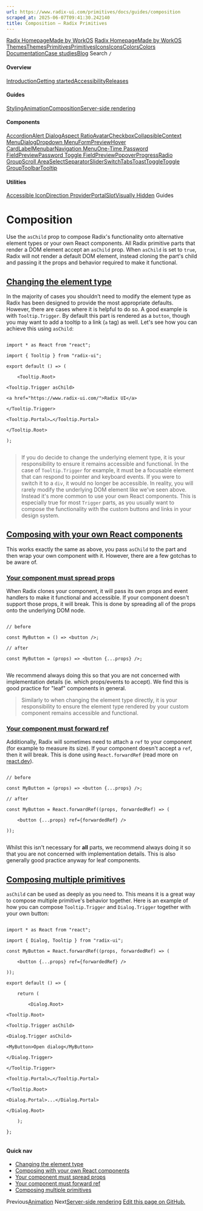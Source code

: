 ```yaml
---
url: https://www.radix-ui.com/primitives/docs/guides/composition
scraped_at: 2025-06-07T09:41:30.242140
title: Composition – Radix Primitives
---
```


[Radix Homepage](https://www.radix-ui.com/)[Made by WorkOS](https://workos.com)
[Radix Homepage](https://www.radix-ui.com/)[Made by WorkOS](https://workos.com)
[ThemesThemes](https://www.radix-ui.com/)[PrimitivesPrimitives](https://www.radix-ui.com/primitives)[IconsIcons](https://www.radix-ui.com/icons)[ColorsColors](https://www.radix-ui.com/colors)
[Documentation](https://www.radix-ui.com/primitives/docs)[Case studies](https://www.radix-ui.com/primitives/case-studies)[Blog](https://www.radix-ui.com/blog)[](https://github.com/radix-ui/primitives)
Search
`/`
#### Overview
[Introduction](https://www.radix-ui.com/primitives/docs/overview/introduction)[Getting started](https://www.radix-ui.com/primitives/docs/overview/getting-started)[Accessibility](https://www.radix-ui.com/primitives/docs/overview/accessibility)[Releases](https://www.radix-ui.com/primitives/docs/overview/releases)
#### Guides
[Styling](https://www.radix-ui.com/primitives/docs/guides/styling)[Animation](https://www.radix-ui.com/primitives/docs/guides/animation)[Composition](https://www.radix-ui.com/primitives/docs/guides/composition)[Server-side rendering](https://www.radix-ui.com/primitives/docs/guides/server-side-rendering)
#### Components
[Accordion](https://www.radix-ui.com/primitives/docs/components/accordion)[Alert Dialog](https://www.radix-ui.com/primitives/docs/components/alert-dialog)[Aspect Ratio](https://www.radix-ui.com/primitives/docs/components/aspect-ratio)[Avatar](https://www.radix-ui.com/primitives/docs/components/avatar)[Checkbox](https://www.radix-ui.com/primitives/docs/components/checkbox)[Collapsible](https://www.radix-ui.com/primitives/docs/components/collapsible)[Context Menu](https://www.radix-ui.com/primitives/docs/components/context-menu)[Dialog](https://www.radix-ui.com/primitives/docs/components/dialog)[Dropdown Menu](https://www.radix-ui.com/primitives/docs/components/dropdown-menu)[FormPreview](https://www.radix-ui.com/primitives/docs/components/form)[Hover Card](https://www.radix-ui.com/primitives/docs/components/hover-card)[Label](https://www.radix-ui.com/primitives/docs/components/label)[Menubar](https://www.radix-ui.com/primitives/docs/components/menubar)[Navigation Menu](https://www.radix-ui.com/primitives/docs/components/navigation-menu)[One-Time Password FieldPreview](https://www.radix-ui.com/primitives/docs/components/one-time-password-field)[Password Toggle FieldPreview](https://www.radix-ui.com/primitives/docs/components/password-toggle-field)[Popover](https://www.radix-ui.com/primitives/docs/components/popover)[Progress](https://www.radix-ui.com/primitives/docs/components/progress)[Radio Group](https://www.radix-ui.com/primitives/docs/components/radio-group)[Scroll Area](https://www.radix-ui.com/primitives/docs/components/scroll-area)[Select](https://www.radix-ui.com/primitives/docs/components/select)[Separator](https://www.radix-ui.com/primitives/docs/components/separator)[Slider](https://www.radix-ui.com/primitives/docs/components/slider)[Switch](https://www.radix-ui.com/primitives/docs/components/switch)[Tabs](https://www.radix-ui.com/primitives/docs/components/tabs)[Toast](https://www.radix-ui.com/primitives/docs/components/toast)[Toggle](https://www.radix-ui.com/primitives/docs/components/toggle)[Toggle Group](https://www.radix-ui.com/primitives/docs/components/toggle-group)[Toolbar](https://www.radix-ui.com/primitives/docs/components/toolbar)[Tooltip](https://www.radix-ui.com/primitives/docs/components/tooltip)
#### Utilities
[Accessible Icon](https://www.radix-ui.com/primitives/docs/utilities/accessible-icon)[Direction Provider](https://www.radix-ui.com/primitives/docs/utilities/direction-provider)[Portal](https://www.radix-ui.com/primitives/docs/utilities/portal)[Slot](https://www.radix-ui.com/primitives/docs/utilities/slot)[Visually Hidden](https://www.radix-ui.com/primitives/docs/utilities/visually-hidden)
Guides
# Composition
Use the `asChild` prop to compose Radix's functionality onto alternative element types or your own React components.
All Radix primitive parts that render a DOM element accept an `asChild` prop. When `asChild` is set to `true`, Radix will not render a default DOM element, instead cloning the part's child and passing it the props and behavior required to make it functional.
## [Changing the element type](https://www.radix-ui.com/primitives/docs/guides/composition#changing-the-element-type)
In the majority of cases you shouldn’t need to modify the element type as Radix has been designed to provide the most appropriate defaults. However, there are cases where it is helpful to do so.
A good example is with `Tooltip.Trigger`. By default this part is rendered as a `button`, though you may want to add a tooltip to a link (`a` tag) as well. Let's see how you can achieve this using `asChild`:
```

import * as React from "react";

import { Tooltip } from "radix-ui";

export default () => (

	<Tooltip.Root>

<Tooltip.Trigger asChild>

<a href="https://www.radix-ui.com/">Radix UI</a>

</Tooltip.Trigger>

<Tooltip.Portal>…</Tooltip.Portal>

</Tooltip.Root>

);


```

> If you do decide to change the underlying element type, it is your responsibility to ensure it remains accessible and functional. In the case of `Tooltip.Trigger` for example, it must be a focusable element that can respond to pointer and keyboard events. If you were to switch it to a `div`, it would no longer be accessible.
In reality, you will rarely modify the underlying DOM element like we've seen above. Instead it's more common to use your own React components. This is especially true for most `Trigger` parts, as you usually want to compose the functionality with the custom buttons and links in your design system.
## [Composing with your own React components](https://www.radix-ui.com/primitives/docs/guides/composition#composing-with-your-own-react-components)
This works exactly the same as above, you pass `asChild` to the part and then wrap your own component with it. However, there are a few gotchas to be aware of.
### [Your component must spread props](https://www.radix-ui.com/primitives/docs/guides/composition#your-component-must-spread-props)
When Radix clones your component, it will pass its own props and event handlers to make it functional and accessible. If your component doesn't support those props, it will break.
This is done by spreading all of the props onto the underlying DOM node.
```

// before

const MyButton = () => <button />;

// after

const MyButton = (props) => <button {...props} />;


```

We recommend always doing this so that you are not concerned with implementation details (ie. which props/events to accept). We find this is good practice for "leaf" components in general.
> Similarly to when changing the element type directly, it is your responsibility to ensure the element type rendered by your custom component remains accessible and functional.
### [Your component must forward ref](https://www.radix-ui.com/primitives/docs/guides/composition#your-component-must-forward-ref)
Additionally, Radix will sometimes need to attach a `ref` to your component (for example to measure its size). If your component doesn't accept a `ref`, then it will break.
This is done using `React.forwardRef` (read more on [react.dev](https://react.dev/reference/react/forwardRef)).
```

// before

const MyButton = (props) => <button {...props} />;

// after

const MyButton = React.forwardRef((props, forwardedRef) => (

	<button {...props} ref={forwardedRef} />

));


```

Whilst this isn't necessary for **all** parts, we recommend always doing it so that you are not concerned with implementation details. This is also generally good practice anyway for leaf components.
## [Composing multiple primitives](https://www.radix-ui.com/primitives/docs/guides/composition#composing-multiple-primitives)
`asChild` can be used as deeply as you need to. This means it is a great way to compose multiple primitive's behavior together. Here is an example of how you can compose `Tooltip.Trigger` and `Dialog.Trigger` together with your own button:
```

import * as React from "react";

import { Dialog, Tooltip } from "radix-ui";

const MyButton = React.forwardRef((props, forwardedRef) => (

	<button {...props} ref={forwardedRef} />

));

export default () => {

	return (

		<Dialog.Root>

<Tooltip.Root>

<Tooltip.Trigger asChild>

<Dialog.Trigger asChild>

<MyButton>Open dialog</MyButton>

</Dialog.Trigger>

</Tooltip.Trigger>

<Tooltip.Portal>…</Tooltip.Portal>

</Tooltip.Root>

<Dialog.Portal>...</Dialog.Portal>

</Dialog.Root>

	);

};


```

#### Quick nav
  * [Changing the element type](https://www.radix-ui.com/primitives/docs/guides/composition#changing-the-element-type)
  * [Composing with your own React components](https://www.radix-ui.com/primitives/docs/guides/composition#composing-with-your-own-react-components)
  * [Your component must spread props](https://www.radix-ui.com/primitives/docs/guides/composition#your-component-must-spread-props)
  * [Your component must forward ref](https://www.radix-ui.com/primitives/docs/guides/composition#your-component-must-forward-ref)
  * [Composing multiple primitives](https://www.radix-ui.com/primitives/docs/guides/composition#composing-multiple-primitives)


Previous[Animation](https://www.radix-ui.com/primitives/docs/guides/animation)
Next[Server-side rendering](https://www.radix-ui.com/primitives/docs/guides/server-side-rendering)
[Edit this page on GitHub.](https://github.com/radix-ui/website/edit/main/data/primitives/docs/guides/composition.mdx "Edit this page on GitHub.")

